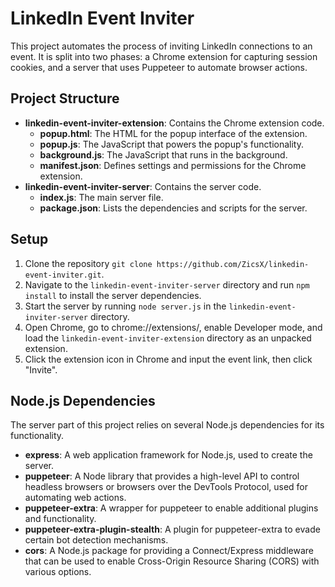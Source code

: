 LinkedIn Event Inviter
======================

This project automates the process of inviting LinkedIn connections to an event. It is split into two phases: a Chrome extension for capturing session cookies, and a server that uses Puppeteer to automate browser actions.

Project Structure
-----------------

* **linkedin-event-inviter-extension**: Contains the Chrome extension code.
  * **popup.html**: The HTML for the popup interface of the extension.
  * **popup.js**: The JavaScript that powers the popup's functionality.
  * **background.js**: The JavaScript that runs in the background.
  * **manifest.json**: Defines settings and permissions for the Chrome extension.
* **linkedin-event-inviter-server**: Contains the server code.
  * **index.js**: The main server file.
  * **package.json**: Lists the dependencies and scripts for the server.

Setup
-----

1. Clone the repository ```git clone https://github.com/ZicsX/linkedin-event-inviter.git```.
2. Navigate to the `linkedin-event-inviter-server` directory and run `npm install` to install the server dependencies.
3. Start the server by running `node server.js` in the `linkedin-event-inviter-server` directory.
4. Open Chrome, go to chrome://extensions/, enable Developer mode, and load the `linkedin-event-inviter-extension` directory as an unpacked extension.
5. Click the extension icon in Chrome and input the event link, then click "Invite".

Node.js Dependencies
--------------------

The server part of this project relies on several Node.js dependencies for its functionality.

* **express**: A web application framework for Node.js, used to create the server.
* **puppeteer**: A Node library that provides a high-level API to control headless browsers or browsers over the DevTools Protocol, used for automating web actions.
* **puppeteer-extra**: A wrapper for puppeteer to enable additional plugins and functionality.
* **puppeteer-extra-plugin-stealth**: A plugin for puppeteer-extra to evade certain bot detection mechanisms.
* **cors**: A Node.js package for providing a Connect/Express middleware that can be used to enable Cross-Origin Resource Sharing (CORS) with various options.
